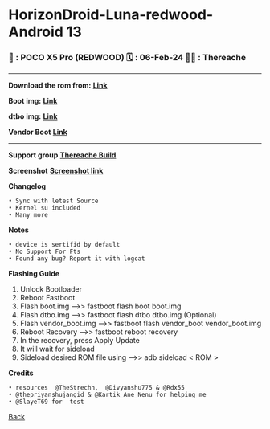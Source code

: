 
# HorizonDroid-Luna-redwood- Android 13
### 📲 : POCO X5 Pro (REDWOOD) 🗓 : 06-Feb-24 🧑‍💼 : Thereache

----
**Download the rom from:** [**Link**](https://github.com/Thereache/Redwood-Build/releases/download/HorizonDroid-luna-v13/HorizonDroid-Luna-redwood-13.0-20240205-1554-COMMUNITY.zip)

**Boot img:** [**Link**](https://github.com/Thereache/Redwood-Build/releases/download/HorizonDroid-luna-v13/boot.img)

**dtbo img:** [**Link**](https://github.com/Thereache/Redwood-Build/releases/download/HorizonDroid-luna-v13/dtbo.img)

**Vendor Boot** [**Link**](https://github.com/Thereache/Redwood-Build/releases/download/HorizonDroid-luna-v13/vendor_boot.img)

----

**Support group** [**Thereache Build**](https://t.me/thereachebuildchat)

**Screenshot** [**Screenshot link**](https://t.me/thereachebuild/95)

**Changelog**
```
• Sync with letest Source
• Kernel su included
• Many more
```
**Notes**
```
• device is sertifid by default 
• No Support For Fts
• Found any bug? Report it with logcat
```
**Flashing Guide**
1. Unlock Bootloader
2. Reboot Fastboot
3. Flash boot.img -->> fastboot flash boot boot.img
4. Flash dtbo.img -->> fastboot flash dtbo dtbo.img (Optional)
5. Flash vendor_boot.img -->> fastboot flash vendor_boot vendor_boot.img
6. Reboot Recovery -->> fastboot reboot recovery
7. In the recovery, press Apply Update
8. It will wait for sideload
9. Sideload desired ROM file using -->> adb sideload < ROM >

**Credits**
```
• resources  @TheStrechh,  @Divyanshu775 & @Rdx55
• @thepriyanshujangid & @Kartik_Ane_Nenu for helping me 
• @SlayeT69 for  test
```
[Back](https://thereache.github.io/download.html)
